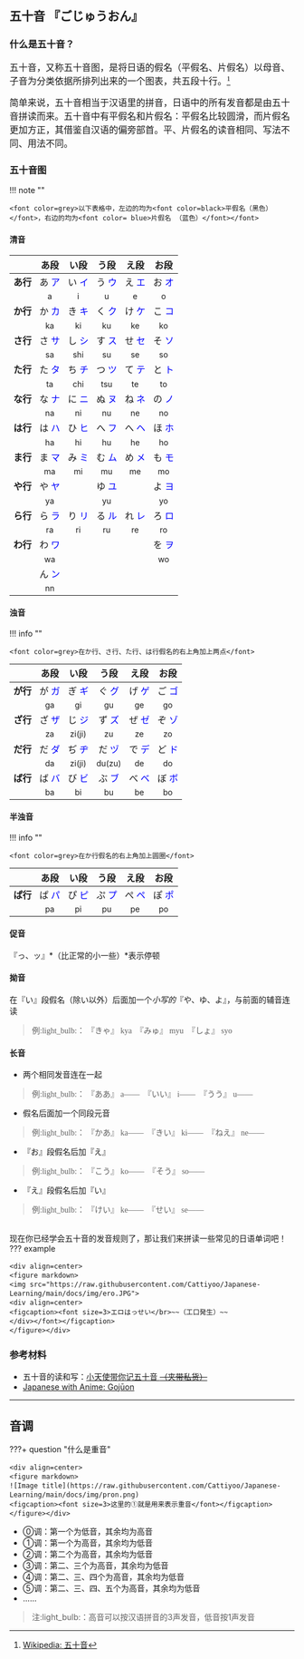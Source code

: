 ## <font face="华文细黑"> **五十音 『ごじゅうおん』** </font>

### 什么是五十音？

<font face="华文细黑"> <font size=3>
五十音，又称五十音图，是将日语的假名（平假名、片假名）以母音、子音为分类依据所排列出来的一个图表，共五段十行。[^1]

[^1]: [Wikipedia: 五十音](https://zh.wikipedia.org/wiki/%E4%BA%94%E5%8D%81%E9%9F%B3)

简单来说，五十音相当于汉语里的拼音，日语中的所有发音都是由五十音拼读而来。五十音中有平假名和片假名：平假名比较圆滑，而片假名更加方正，其借鉴自汉语的偏旁部首。平、片假名的读音相同、写法不同、用法不同。
</font></font>


### 五十音图


!!! note ""

    <font color=grey>以下表格中，左边的均为<font color=black>平假名（黑色）</font>，右边的均为<font color= blue>片假名 （蓝色）</font></font>

#### 清音

|    | <font size=3>あ段 | <font size=3>い段  | <font size=3>う段  | <font size=3>え段 | <font size=3>お段 |
|:----:|:----:|:----:|:----:|:----:|:----:|
| <font size=3>**あ行** | <font size=3>あ <font color=blue>ア</font> | <font size=3>い <font color=blue>イ</font>  | <font size=3>う <font color=blue>ウ</font>  | <font size=3>え <font color=blue>エ</font> | <font size=3>お <font color=blue>オ</font> |
|    | a  | i   | u   | e  | o  |
| <font size=3>**か行** | <font size=3>か <font color=blue>カ</font> | <font size=3>き <font color=blue>キ</font>  | <font size=3>く <font color=blue>ク</font>  | <font size=3>け <font color=blue>ケ | <font size=3>こ <font color=blue>コ</font> |
|    | ka | ki  | ku  | ke | ko |
| <font size=3>**さ行** | <font size=3>さ <font color=blue>サ</font> | <font size=3>し <font color=blue>シ</font>  | <font size=3>す <font color=blue>ス</font>  | <font size=3>せ <font color=blue>セ</font> | <font size=3>そ <font color=blue>ソ</font> |
|    | sa | shi | su  | se | so |
| <font size=3>**た行** | <font size=3>た <font color=blue>タ</font> | <font size=3>ち <font color=blue>チ</font>  | <font size=3>つ <font color=blue>ツ</font>  | <font size=3>て <font color=blue>テ</font> | <font size=3>と <font color=blue>ト</font> |
|    | ta | chi | tsu | te | to |
| <font size=3>**な行** | <font size=3>な <font color=blue>ナ</font> | <font size=3>に <font color=blue>ニ </font> | <font size=3>ぬ <font color=blue>ヌ</font>  | <font size=3>ね <font color=blue>ネ</font> | <font size=3>の <font color=blue>ノ</font> |
|    | na | ni  | nu  | ne | no |
| <font size=3>**は行** | <font size=3>は <font color=blue>ハ</font> | <font size=3>ひ <font color=blue>ヒ</font>  | <font size=3>へ <font color=blue>フ</font>  | <font size=3>へ <font color=blue>ヘ</font> | <font size=3>ほ <font color=blue>ホ</font> |
|    | ha | hi  | hu  | he | ho |
| <font size=3>**ま行** | <font size=3>ま <font color=blue>マ</font> | <font size=3>み <font color=blue>ミ</font>  | <font size=3>む <font color=blue>ム</font>  | <font size=3>め <font color=blue>メ</font> | <font size=3>も <font color=blue>モ</font> |
|    | ma | mi  | mu  | me | mo |
| <font size=3>**や行** | <font size=3>や <font color=blue>ヤ</font> |     | <font size=3>ゆ <font color=blue>ユ</font>  |    | <font size=3>よ <font color=blue>ヨ</font> |
|    | ya |     | yu  |    | yo |
| <font size=3>**ら行** | <font size=3>ら <font color=blue>ラ</font> | <font size=3>り <font color=blue>リ</font>  | <font size=3>る <font color=blue>ル</font>  | <font size=3>れ <font color=blue>レ</font> | <font size=3>ろ <font color=blue>ロ</font> |
|    | ra | ri  | ru  | re | ro |
| <font size=3>**わ行** | <font size=3>わ <font color=blue>ワ</font> |     |     |    | <font size=3>を <font color=blue>ヲ</font> |
|    | wa |     |     |    | wo |
|    | <font size=3>ん <font color=blue>ン</font>
|    | nn |     |     |    |    |

#### 浊音

!!! info ""

    <font color=grey>在か行、さ行、た行、は行假名的右上角加上两点</font>

|    | <font size=3>あ段 | <font size=3>い段     | <font size=3>う段     | <font size=3>え段 | <font size=3>お段 |
|:---:|:---:|:------:|:------:|:---:|:---:|
| <font size=3>**が行** | <font size=3>が <font color=blue>ガ | <font size=3>ぎ <font color=blue>ギ     | <font size=3>ぐ <font color=blue>グ     | <font size=3>げ <font color=blue>ゲ | <font size=3>ご <font color=blue>ゴ |
|    | ga | gi     | gu     | ge | go |
| <font size=3>**ざ行** | <font size=3>ざ <font color=blue>ザ | <font size=3>じ <font color=blue>ジ     | <font size=3>ず <font color=blue>ズ     | <font size=3>ぜ <font color=blue>ゼ | <font size=3>ぞ <font color=blue>ゾ |
|    | za | zi(ji) | zu     | ze | zo |
| <font size=3>**だ行** | <font size=3>だ <font color=blue>ダ | <font size=3>ぢ <font color=blue>ヂ     | <font size=3>だ <font color=blue>ヅ     | <font size=3>で <font color=blue>デ | <font size=3>ど <font color=blue>ド |
|    | da | zi(ji) | du(zu) | de | do |
| <font size=3>**ば行** | <font size=3>ば <font color=blue>バ | <font size=3>び <font color=blue>ビ     | <font size=3>ぶ <font color=blue>ブ     | <font size=3>べ <font color=blue>ベ | <font size=3>ぼ <font color=blue>ボ |
|    | ba | bi     | bu     | be | bo |

#### 半浊音

!!! info ""

    <font color=grey>在か行假名的右上角加上圆圈</font>

|    | <font size=3>あ段 | <font size=3>い段     | <font size=3>う段     | <font size=3>え段 | <font size=3>お段 |
|:---:|:---:|:------:|:------:|:---:|:---:|
| <font size=3>**ぱ行** | <font size=3>ぱ <font color=blue>パ | <font size=3>ぴ <font color=blue>ピ     | <font size=3>ぷ <font color=blue>プ     | <font size=3>ぺ <font color=blue>ペ | <font size=3>ぽ <font color=blue>ポ |
|    | pa | pi     | pu     | pe | po |

#### 促音

   『っ、ッ』*（比正常的小一些）*表示停顿


#### 拗音

   在『い』段假名（除い以外）后面加一个*小写的*『や、ゆ、よ』，与前面的辅音连读


   >  <font face="华文细黑">例:light_bulb:： 『きゃ』 kya　『みゅ』 myu　『しょ』 syo </font></br>


#### 长音

   - 两个相同发音连在一起

   >  <font face="华文细黑">例:light_bulb:： 『ああ』 a——　『いい』 i——　『うう』 u—— </font>

   - 假名后面加一个同段元音

   >  <font face="华文细黑">例:light_bulb:： 『かあ』 ka——　『きい』 ki——　『ねえ』 ne—— </font>

   - 『お』段假名后加『え』

   >  <font face="华文细黑">例:light_bulb:： 『こう』 ko——　『そう』 so—— </font>

   - 『え』段假名后加『い』

   >  <font face="华文细黑">例:light_bulb:： 『けい』 ke——　『せい』 se—— </font>

</br>
现在你已经学会五十音的发音规则了，那让我们来拼读一些常见的日语单词吧！
??? example 

    <div align=center>
    <figure markdown>
    <img src="https://raw.githubusercontent.com/Cattiyoo/Japanese-Learning/main/docs/img/ero.JPG">
    <div align=center>
    <figcaption><font size=3>エロはっせい</br>~~（工口発生）~~
    </div></font></figcaption>
    </figure></div>



### 参考材料
- 五十音的读和写：[小天使带你记五十音 ~~（夹带私货）~~](https://www.bilibili.com/video/BV197411n74n/?share_source=copy_web&vd_source=3f8b099df169244691ee93d4f145e78c)
- [Japanese with Anime: Gojūon](https://www.japanesewithanime.com/2019/12/gojuon.html)

***

## 音调

???+ question "什么是重音"

    <div align=center>
    <figure markdown>
    ![Image title](https://raw.githubusercontent.com/Cattiyoo/Japanese-Learning/main/docs/img/pron.png)
    <figcaption><font size=3>这里的①就是用来表示重音</font></figcaption>
    </figure></div>

- ⓪调：第一个为低音，其余均为高音
- ①调：第一个为高音，其余均为低音
- ②调：第二个为高音，其余均为低音
- ③调：第二、三个为高音，其余均为低音
- ④调：第二、三、四个为高音，其余均为低音
- ⑤调：第二、三、四、五个为高音，其余均为低音
- ......
> 注:light_bulb:：高音可以按汉语拼音的3声发音，低音按1声发音

